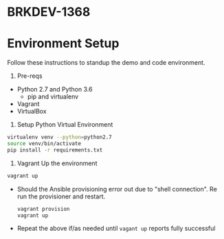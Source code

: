 # BRKDEV-1368

# Environment Setup

Follow these instructions to standup the demo and code environment.  

1. Pre-reqs
  * Python 2.7 and Python 3.6
    * pip and virtualenv
  * Vagrant
  * VirtualBox

1. Setup Python Virtual Environment

  ```bash
  virtualenv venv --python=python2.7
  source venv/bin/activate
  pip install -r requirements.txt
  ```

1. Vagrant Up the environment

  ```bash
  vagrant up
  ```

  * Should the Ansible provisioning error out due to "shell connection".  Re run the provisioner and restart.  

    ```bash
    vagrant provision
    vagrant up
    ```

  * Repeat the above if/as needed until `vagant up` reports fully successful
